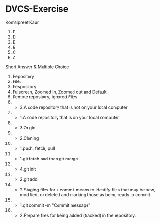 # DVCS-Exercise
Komalpreet Kaur



1. F
2. D
3. E
4. B
5. C
6. A

Short Answer & Multiple Choice

1. Repository
2. File.
3. Respository
4. Fulscreen, Zoomed In, Zoomed out and Default
5. Remote repository, Ignored Files
6. - 3.A code repository that is not on your local computer
7. - 1.A code repository that is on your local computer
8. - 3.Origin
9. - 2.Cloning
10. - 1.push, fetch, pull
11. - 1.git fetch and then git merge
12. - 4.git init
13. - 2.git add
14. - 2.Staging files for a commit means to identify files that
may be new, modified, or deleted and marking those as being ready to commit.
15. - 1.git commit -m "Commit message"
16. - 2.Prepare files for being added (tracked) in the
repository.







